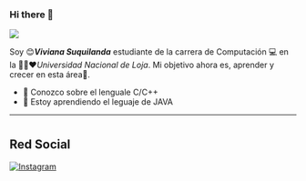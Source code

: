 ### Hi there 👋
<p align="left">
  <img src="https://readme-typing-svg.herokuapp.com/?lines=Bienvenidos+a+mi+perfil+GitHub!&center=true&width=360&height=30" style="color: #FF0000;">
</p>


<!-- <a target="blank"><img align="left" src="./assets/profile_pic.gif" /></a> -->

Soy 😊***Viviana Suquilanda*** estudiante de la carrera de Computación 💻 en la 💛💚❤️*Universidad Nacional de Loja*. Mi objetivo ahora es, aprender y crecer en esta área🚶.

* 👀 Conozco sobre el lenguale C/C++
* 💬 Estoy aprendiendo el leguaje de JAVA


<!-- to print thick horizontal line -->
---
<!-- to draw horizontal line -->
#
## Red Social 
[![Instagram](https://img.shields.io/badge/Instagram-E4405F?style=for-the-badge&logo=instagram&logoColor=white)](https://instagram.com/viviana.spi?igshid=OGQ5ZDc2ODk2ZA==)
